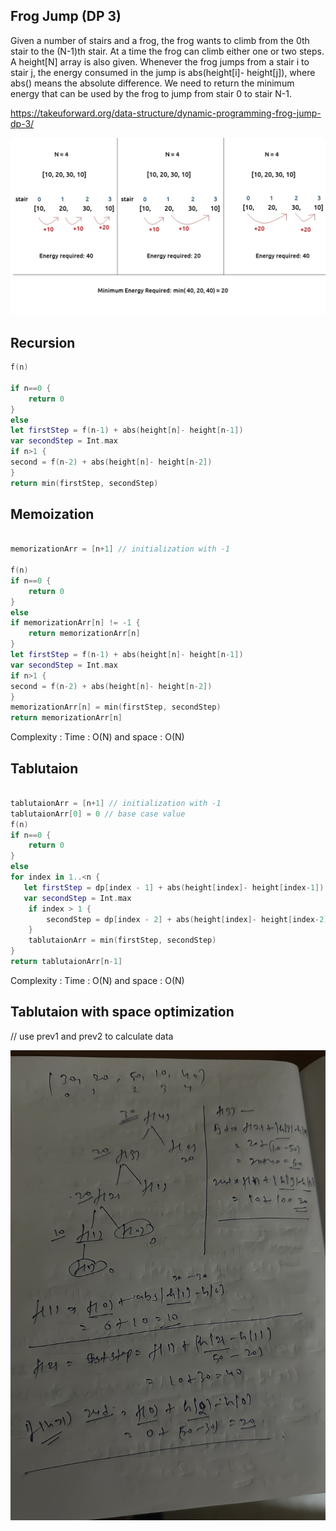 ## Frog Jump (DP 3)

Given a number of stairs and a frog, the frog wants to climb from the 0th stair to the (N-1)th stair. At a time the frog can climb either one or two steps. A height[N] array is also given. Whenever the frog jumps from a stair i to stair j, the energy consumed in the jump is abs(height[i]- height[j]), where abs() means the absolute difference. We need to return the minimum energy that can be used by the frog to jump from stair 0 to stair N-1.

https://takeuforward.org/data-structure/dynamic-programming-frog-jump-dp-3/

![alt text](/images_arr/DP/image4.png)

## Recursion

```swift
f(n) 

if n==0 {
    return 0
}
else 
let firstStep = f(n-1) + abs(height[n]- height[n-1])
var secondStep = Int.max
if n>1 {
second = f(n-2) + abs(height[n]- height[n-2])
}
return min(firstStep, secondStep)
```

## Memoization

```swift

memorizationArr = [n+1] // initialization with -1

f(n) 
if n==0 {
    return 0
}
else 
if memorizationArr[n] != -1 {
    return memorizationArr[n]
}
let firstStep = f(n-1) + abs(height[n]- height[n-1])
var secondStep = Int.max
if n>1 {
second = f(n-2) + abs(height[n]- height[n-2])
}
memorizationArr[n] = min(firstStep, secondStep)
return memorizationArr[n]
```

Complexity : Time : O(N) and space : O(N)


## Tablutaion 

```swift

tablutaionArr = [n+1] // initialization with -1
tablutaionArr[0] = 0 // base case value
f(n) 
if n==0 {
    return 0
}
else 
for index in 1..<n {
   let firstStep = dp[index - 1] + abs(height[index]- height[index-1])
   var secondStep = Int.max
    if index > 1 {
        secondStep = dp[index - 2] + abs(height[index]- height[index-2])
    }
    tablutaionArr = min(firstStep, secondStep)
}
return tablutaionArr[n-1]
```
Complexity : Time : O(N) and space : O(N)

## Tablutaion with space optimization
// use prev1 and prev2 to calculate data



![alt text](/images_arr/DP/image5.png)